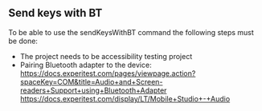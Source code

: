 ## **Send keys with BT**
To be able to use the sendKeysWithBT command the following steps must be done:
- The project needs to be accessibility testing project
- Pairing Bluetooth adapter to the device:\
  https://docs.experitest.com/pages/viewpage.action?spaceKey=COM&title=Audio+and+Screen-readers+Support+using+Bluetooth+Adapter
  https://docs.experitest.com/display/LT/Mobile+Studio+-+Audio
  
  



